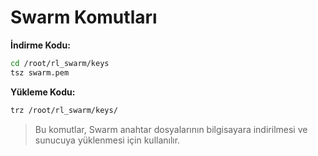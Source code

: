 # Swarm Komutları

**İndirme Kodu:**
```bash
cd /root/rl_swarm/keys
tsz swarm.pem
```

**Yükleme Kodu:**
```bash
trz /root/rl_swarm/keys/
```

> Bu komutlar, Swarm anahtar dosyalarının bilgisayara indirilmesi ve sunucuya yüklenmesi için kullanılır.
